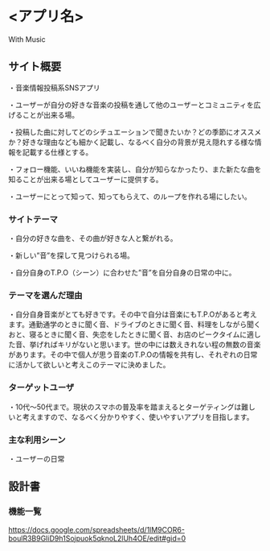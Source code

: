 # <アプリ名>
With Music
## サイト概要
・音楽情報投稿系SNSアプリ

・ユーザーが自分の好きな音楽の投稿を通して他のユーザーとコミュニティを広げることが出来る場。

・投稿した曲に対してどのシチュエーションで聞きたいか？どの季節にオススメか？好きな理由なども細かく記載し、なるべく自分の背景が見え隠れする様な情報を記載する仕様とする。

・フォロー機能、いいね機能を実装し、自分が知らなかったり、また新たな曲を知ることが出来る場としてユーザーに提供する。

・ユーザーにとって知って、知ってもらえて、のループを作れる場にしたい。
### サイトテーマ
・自分の好きな曲を、その曲が好きな人と繋がれる。

・新しい”音”を探して見つけられる場。

・自分自身のT.P.O（シーン）に合わせた”音”を自分自身の日常の中に。
### テーマを選んだ理由
・自分自身音楽がとても好きです。その中で自分は音楽にもT.P.Oがあると考えます。通勤通学のときに聞く音、ドライブのときに聞く音、料理をしながら聞くおと、寝るときに聞く音、失恋をしたときに聞く音、お店のピークタイムに適した音、挙げればキリがないと思います。世の中には数えきれない程の無数の音楽があります。その中で個人が思う音楽のT.P.Oの情報を共有し、それぞれの日常に活かして欲しいと考えこのテーマに決めました。
### ターゲットユーザ
・10代〜50代まで。現状のスマホの普及率を踏まえるとターゲティングは難しいと考えますので、なるべく分かりやすく、使いやすいアプリを目指します。
### 主な利用シーン
・ユーザーの日常
## 設計書


### 機能一覧
https://docs.google.com/spreadsheets/d/1lM9COR6-boulR3B9GIiD9h1Sojpuok5qknoL2lUh4OE/edit#gid=0
